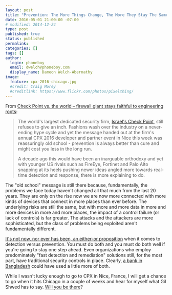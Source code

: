 ```yaml
---
layout: post
title: "Prevention: The More Things Change, The More They Stay The Same"
date: 2016-05-01 21:00:00 -07:00
# modified: 2014-12-24
type: post
published: true
status: published
permalink: 
categories: []
tags: []
author:
  login: phoneboy
  email: dwelch@phoneboy.com
  display_name: Dameon Welch-Abernathy
image:
  feature: cpx-2016-chicago.jpg
  #credit: Craig Morey
  #creditlink: https://www.flickr.com/photos/pixelthing/
---
```

From [Check Point vs. the world – firewall giant stays faithful to engineering roots](http://www.computerworlduk.com/security/check-point-v-world-firewall-giant-stays-faithful-engineering-roots-3638930/):

> The world's largest dedicated security firm, [Israel's Check Point](http://www.checkpoint.com/), still refuses to give an inch. Fashions wash over the industry on a never-ending hype cycle and yet the message handed out at the firm's annual CPX 2016 developer and partner event in Nice this week was reassuringly old school - prevention is always better than cure and might cost you less in the long run.
>
> A decade ago this would have been an inarguable orthodoxy and yet with younger US rivals such as FireEye, Fortinet and Palo Alto snapping at its heels pushing newer ideas angled more towards real-time detection and response, there is more explaining to do.

The "old school" message is still there because, fundamentally, the problems we face today haven't changed all that much from the last 20 years. They are only on the rise now we are now more connected with more kinds of devices that connect in more places than ever before. The underlying risks are still the same, but with more and more data in more and more devices in more and more places, the impact of a control failure (or lack of controls) is far greater. The attacks and the attackers are more sophisticated, but the class of problems being exploited aren't fundamentally different.

[It's not now, nor ever has been, an either-or proposition](http://phoneboy.org/2016/01/28/prevention-vs-detection-its-not-either-or/) when it comes to detection versus prevention. You must do both and you must do both well if you're going to stay one step ahead. Even organizations who employ predominately "fast detection and remediation" solutions still, for the most part, have traditional security controls in place. Clearly, [a bank in Bangladesh](http://www.bbc.com/news/technology-36110421) could have used a little more of both.

While I wasn't lucky enough to go to CPX in Nice, France, I will get a chance to go when it hits Chicago in a couple of weeks and hear for myself what Gil Shwed has to say. [Will you be there](http://www.checkpoint.com/resources/cpx-2016/usa/index.html)?
